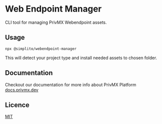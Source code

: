 # Web Endpoint Manager
CLI tool for managing PrivMX Webendpoint assets.

## Usage

```shell
npx @simplito/webendpoint-manager
```
This will detect your project type and install needed assets to chosen folder.

## Documentation

Checkout our documentation for more info about PrivMX Platform [docs.privmx.dev](https://docs.privmx.dev)

## Licence

[MIT](./LICENSE.md)